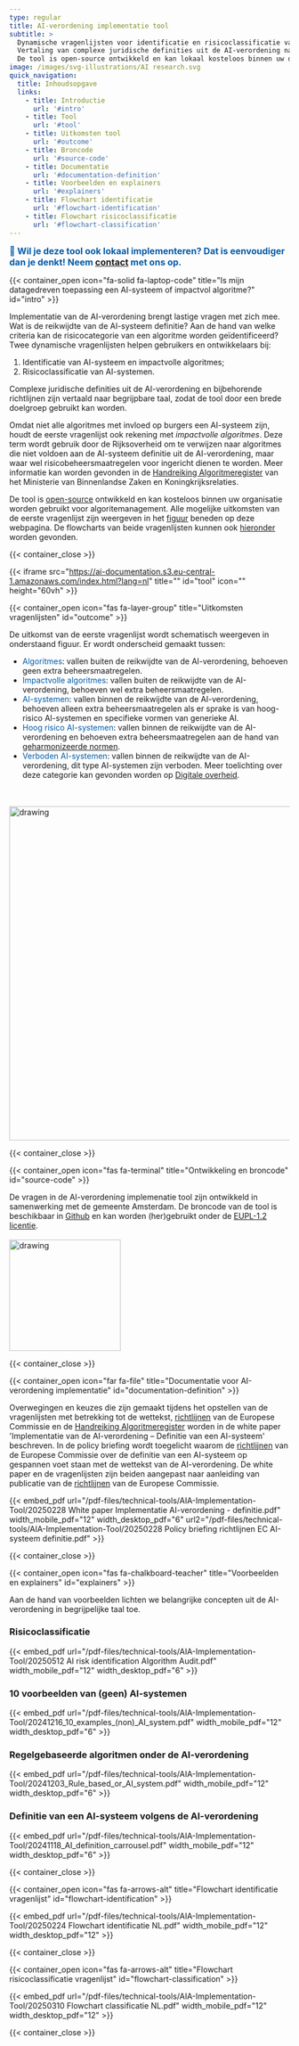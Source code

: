 ```yaml
---
type: regular
title: AI-verordening implementatie tool
subtitle: >
  Dynamische vragenlijsten voor identificatie en risicoclassificatie van AI-systemen en _impactvolle algoritmes_. 
  Vertaling van complexe juridische definities uit de AI-verordening naar begrijpbare taal. 
  De tool is open-source ontwikkeld en kan lokaal kosteloos binnen uw organisatie worden gebruikt.
image: /images/svg-illustrations/AI research.svg
quick_navigation:
  title: Inhoudsopgave
  links:
    - title: Introductie
      url: '#intro'
    - title: Tool
      url: '#tool'
    - title: Uitkomsten tool
      url: '#outcome'
    - title: Broncode
      url: '#source-code'
    - title: Documentatie
      url: '#documentation-definition'
    - title: Voorbeelden en explainers
      url: '#explainers'
    - title: Flowchart identificatie
      url: '#flowchart-identification'
    - title: Flowchart risicoclassificatie
      url: '#flowchart-classification'  
---
```


<!-- Promobar -->

<div id={{.Get "id" }} class="container-fluid mt-0 p-0">
    <div class="shadow bg-lightblue">
        <div class="row promobar-mobile-desktop-layout">
            <div class="col-12 flex justify-center items-center px-5">
                <!-- Content -->
                <span class="mr-3" style="font-size:16px; color:#005aa7;">
                    <b>👋 Wil je deze tool ook lokaal implementeren? Dat is eenvoudiger dan je denkt! Neem <u><a href="/nl/about/contact/" >contact</a></u> met ons op.</b>    </span>
            </div>
        </div>
    </div>
</div>

<!-- Introductie -->

{{< container_open icon="fa-solid fa-laptop-code" title="Is mijn datagedreven toepassing een AI-systeem of impactvol algoritme?" id="intro" >}}

Implementatie van de AI-verordening brengt lastige vragen met zich mee. Wat is de reikwijdte van de AI-systeem definitie? Aan de hand van welke criteria kan de risicocategorie van een algoritme worden geïdentificeerd? Twee dynamische vragenlijsten helpen gebruikers en ontwikkelaars bij:

1. Identificatie van AI-systeem en impactvolle algoritmes;
2. Risicoclassificatie van AI-systemen.

Complexe juridische definities uit de AI-verordening en bijbehorende richtlijnen zijn vertaald naar begrijpbare taal, zodat de tool door een brede doelgroep gebruikt kan worden.

Omdat niet alle algoritmes met invloed op burgers een AI-systeem zijn, houdt de eerste vragenlijst ook rekening met _impactvolle algoritmes_. Deze term wordt gebruik door de Rijksoverheid om te verwijzen naar algoritmes die niet voldoen aan de AI-systeem definitie uit de AI-verordening, maar waar wel risicobeheersmaatregelen voor ingericht dienen te worden. Meer informatie kan worden gevonden in de <a href="https://algoritmes.pleio.nl/attachment/entity/f1a35292-7ea6-4e47-93fa-b3358e9ab2e0" target="_blank">Handreiking Algoritmeregister</a> van het Ministerie van Binnenlandse Zaken en Koningkrijksrelaties.

De tool is [open-source](/nl/technical-tools/implementation-tool/#source-code) ontwikkeld en kan kosteloos binnen uw organisatie worden gebruikt voor algoritemanagement. Alle mogelijke uitkomsten van de eerste vragenlijst zijn weergeven in het [figuur](/nl/technical-tools/implementation-tool/#outcome) beneden op deze webpagina. De flowcharts van beide vragenlijsten kunnen ook [hieronder](/nl/technical-tools/implementation-tool/#flowchart-identification) worden gevonden.

{{< container_close >}}



<!-- Web app -->

{{< iframe src="https://ai-documentation.s3.eu-central-1.amazonaws.com/index.html?lang=nl" title="" id="tool" icon="" height="60vh" >}}



<!-- Uitkomsten tool -->

{{< container_open icon="fas fa-layer-group" title="Uitkomsten vragenlijsten" id="outcome" >}}

De uitkomst van de eerste vragenlijst wordt schematisch weergeven in onderstaand figuur. Er wordt onderscheid gemaakt tussen:

- <span style="color:#005AA7">Algoritmes</span>: vallen buiten de reikwijdte van de AI-verordening, behoeven geen extra beheersmaatregelen.
- <span style="color:#005AA7">Impactvolle algoritmes</span>: vallen buiten de reikwijdte van de AI-verordening, behoeven wel extra beheersmaatregelen.
- <span style="color:#005AA7">AI-systemen</span>: vallen binnen de reikwijdte van de AI-verordening, behoeven alleen extra beheersmaatregelen als er sprake is van hoog-risico AI-systemen en specifieke vormen van generieke AI.
- <span style="color:#005AA7">Hoog risico AI-systemen</span>: vallen binnen de reikwijdte van de AI-verordening en behoeven extra beheersmaatregelen aan de hand van [geharmonizeerde normen](/nl/knowledge-platform/standards/).
- <span style="color:#005AA7">Verboden AI-systemen</span>: vallen binnen de reikwijdte van de AI-verordening, dit type AI-systemen zijn verboden. Meer toelichting over deze categorie kan gevonden worden op <a href="https://www.digitaleoverheid.nl/achtergrondartikelen/welke-ai-praktijken-zijn-volgend-jaar-verboden/" target="_blank">Digitale overheid</a>.

<br> <br> <img src="/images/ai-act-implementation-tool/Venn diagram NL.png" alt="drawing" width="600"/>

{{< container_close >}}



<!-- Broncode -->

{{< container_open icon="fas fa-terminal" title="Ontwikkeling en broncode" id="source-code" >}}

De vragen in de AI-verordening implemenatie tool zijn ontwikkeld in samenwerking met de gemeente Amsterdam. De broncode van de tool is beschikbaar in <a href="https://github.com/NGO-Algorithm-Audit/AI-Act-Implementation-Tool" target="_blank">Github</a> en kan worden (her)gebruikt onder de <a href="https://eupl.eu/1.2/nl/" target="_blank">EUPL-1.2 licentie</a>. <br> <br> <img src="/images/partner logo-cropped/GemeenteAmsterdam.png" alt="drawing" width="200"/>

{{< container_close >}}



<!-- Documentatie -->

{{< container_open icon="far fa-file" title="Documentatie voor AI-verordening implementatie" id="documentation-definition" >}}

Overwegingen en keuzes die zijn gemaakt tijdens het opstellen van de vragenlijsten met betrekking tot de wettekst, <a href="https://digital-strategy.ec.europa.eu/en/library/commission-publishes-guidelines-ai-system-definition-facilitate-first-ai-acts-rules-application" target="_blank">richtlijnen</a>  van de Europese Commissie en de <a href="https://algoritmes.pleio.nl/attachment/entity/f1a35292-7ea6-4e47-93fa-b3358e9ab2e0" target="_blank">Handreiking Algoritmeregister</a> worden in de white paper 'Implementatie van de AI-verordening – Definitie van een AI-systeem' beschreven. In de policy briefing wordt toegelicht waarom de <a href="https://digital-strategy.ec.europa.eu/en/library/commission-publishes-guidelines-ai-system-definition-facilitate-first-ai-acts-rules-application" target="_blank">richtlijnen</a> van de Europese Commissie over de definitie van een AI-systeem op gespannen voet staan met de wettekst van de AI-verordening. De white paper en de vragenlijsten zijn beiden aangepast naar aanleiding van publicatie van de <a href="https://digital-strategy.ec.europa.eu/en/library/commission-publishes-guidelines-ai-system-definition-facilitate-first-ai-acts-rules-application" target="_blank">richtlijnen</a> van de Europese Commissie.  


{{< embed_pdf url="/pdf-files/technical-tools/AIA-Implementation-Tool/20250228 White paper Implementatie AI-verordening - definitie.pdf" width_mobile_pdf="12" width_desktop_pdf="6" url2="/pdf-files/technical-tools/AIA-Implementation-Tool/20250228 Policy briefing richtlijnen EC AI-systeem definitie.pdf" >}}

{{< container_close >}}


<!-- Voorbeelden en explainers -->

{{< container_open icon="fas fa-chalkboard-teacher" title="Voorbeelden en explainers" id="explainers" >}}

Aan de hand van voorbeelden lichten we belangrijke concepten uit de AI-verordening in begrijpelijke taal toe.

### Risicoclassificatie

{{< embed_pdf url="/pdf-files/technical-tools/AIA-Implementation-Tool/20250512 AI risk identification Algorithm Audit.pdf" width_mobile_pdf="12" width_desktop_pdf="6" >}}

### 10 voorbeelden van (geen) AI-systemen

{{< embed_pdf url="/pdf-files/technical-tools/AIA-Implementation-Tool/20241216_10_examples_(non)_AI_system.pdf" width_mobile_pdf="12" width_desktop_pdf="6" >}}

### Regelgebaseerde algoritmen onder de AI-verordening

{{< embed_pdf url="/pdf-files/technical-tools/AIA-Implementation-Tool/20241203_Rule_based_or_AI_system.pdf" width_mobile_pdf="12" width_desktop_pdf="6" >}}

### Definitie van een AI-systeem volgens de AI-verordening

{{< embed_pdf url="/pdf-files/technical-tools/AIA-Implementation-Tool/20241118_AI_definition_carrousel.pdf" width_mobile_pdf="12" width_desktop_pdf="6" >}}

{{< container_close >}}



<!-- Flowchart identificatie -->

{{< container_open icon="fas fa-arrows-alt" title="Flowchart identificatie vragenlijst" id="flowchart-identification" >}}

{{< embed_pdf url="/pdf-files/technical-tools/AIA-Implementation-Tool/20250224 Flowchart identificatie NL.pdf" width_mobile_pdf="12" width_desktop_pdf="12" >}}

{{< container_close >}}



<!-- Flowchart risicoclassificatie -->

{{< container_open icon="fas fa-arrows-alt" title="Flowchart risicoclassificatie vragenlijst" id="flowchart-classification" >}}

{{< embed_pdf url="/pdf-files/technical-tools/AIA-Implementation-Tool/20250310 Flowchart classificatie NL.pdf" width_mobile_pdf="12" width_desktop_pdf="12" >}}

{{< container_close >}}